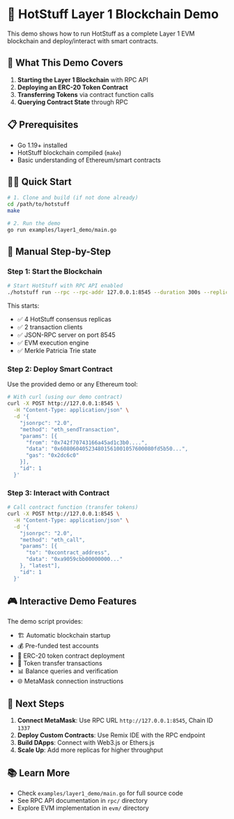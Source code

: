 # 🚀 HotStuff Layer 1 Blockchain Demo

This demo shows how to run HotStuff as a complete Layer 1 EVM blockchain and deploy/interact with smart contracts.

## 🎯 What This Demo Covers

1. **Starting the Layer 1 Blockchain** with RPC API
2. **Deploying an ERC-20 Token Contract**
3. **Transferring Tokens** via contract function calls
4. **Querying Contract State** through RPC

## 📋 Prerequisites

- Go 1.19+ installed
- HotStuff blockchain compiled (`make`)
- Basic understanding of Ethereum/smart contracts

## 🏃‍♂️ Quick Start

```bash
# 1. Clone and build (if not done already)
cd /path/to/hotstuff
make

# 2. Run the demo
go run examples/layer1_demo/main.go
```

## 🔧 Manual Step-by-Step

### Step 1: Start the Blockchain

```bash
# Start HotStuff with RPC API enabled
./hotstuff run --rpc --rpc-addr 127.0.0.1:8545 --duration 300s --replicas 4 --clients 2
```

This starts:

- ✅ 4 HotStuff consensus replicas  
- ✅ 2 transaction clients
- ✅ JSON-RPC server on port 8545
- ✅ EVM execution engine
- ✅ Merkle Patricia Trie state

### Step 2: Deploy Smart Contract

Use the provided demo or any Ethereum tool:

```bash
# With curl (using our demo contract)
curl -X POST http://127.0.0.1:8545 \
  -H "Content-Type: application/json" \
  -d '{
    "jsonrpc": "2.0",
    "method": "eth_sendTransaction", 
    "params": [{
      "from": "0x742f70743166a45ad1c3b0....",
      "data": "0x608060405234801561001057600080fd5b50...",
      "gas": "0x2dc6c0"
    }],
    "id": 1
  }'
```

### Step 3: Interact with Contract

```bash
# Call contract function (transfer tokens)
curl -X POST http://127.0.0.1:8545 \
  -H "Content-Type: application/json" \
  -d '{
    "jsonrpc": "2.0",
    "method": "eth_call",
    "params": [{
      "to": "0xcontract_address",
      "data": "0xa9059cbb00000000..." 
    }, "latest"],
    "id": 1
  }'
```

## 🎮 Interactive Demo Features

The demo script provides:

- 🏗️ Automatic blockchain startup
- 💰 Pre-funded test accounts
- 📄 ERC-20 token contract deployment
- 🔄 Token transfer transactions
- 📊 Balance queries and verification
- 🌐 MetaMask connection instructions

## 🔗 Next Steps

1. **Connect MetaMask**: Use RPC URL `http://127.0.0.1:8545`, Chain ID `1337`
2. **Deploy Custom Contracts**: Use Remix IDE with the RPC endpoint
3. **Build DApps**: Connect with Web3.js or Ethers.js
4. **Scale Up**: Add more replicas for higher throughput

## 📚 Learn More

- Check `examples/layer1_demo/main.go` for full source code
- See RPC API documentation in `rpc/` directory
- Explore EVM implementation in `evm/` directory
